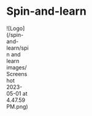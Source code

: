 # Spin-and-learn
<div style="width:60px ; height:60px">
  ![Logo](/spin-and-learn/spin and learn images/Screenshot 2023-05-01 at 4.47.59 PM.png)
<div>
